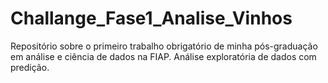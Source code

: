 # Challange_Fase1_Analise_Vinhos
Repositório sobre o primeiro trabalho obrigatório de minha pós-graduação em análise e ciência de dados na FIAP. Análise exploratória de dados com predição.

